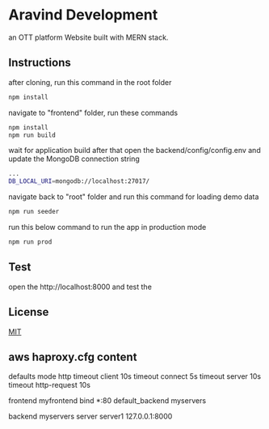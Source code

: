 # Aravind Development
an OTT platform Website built with MERN stack.

## Instructions

after cloning, run this command in the root folder
```bash
npm install
```
navigate to "frontend" folder, run these commands 
```bash
npm install
npm run build
```
wait for application build
after that open the backend/config/config.env
and update the MongoDB connection string
```bash
...
DB_LOCAL_URI=mongodb://localhost:27017/
```

navigate back to "root" folder and run this command for loading demo data
```bash
npm run seeder
```

run this below command to run the app in production mode
```bash
npm run prod
```


## Test
open the http://localhost:8000 and test the 

## License

[MIT](https://choosealicense.com/licenses/mit/)

## aws haproxy.cfg content
defaults
  mode http
  timeout client 10s
  timeout connect 5s
  timeout server 10s 
  timeout http-request 10s

frontend myfrontend
  bind *:80
  default_backend myservers

backend myservers
  server server1 127.0.0.1:8000
